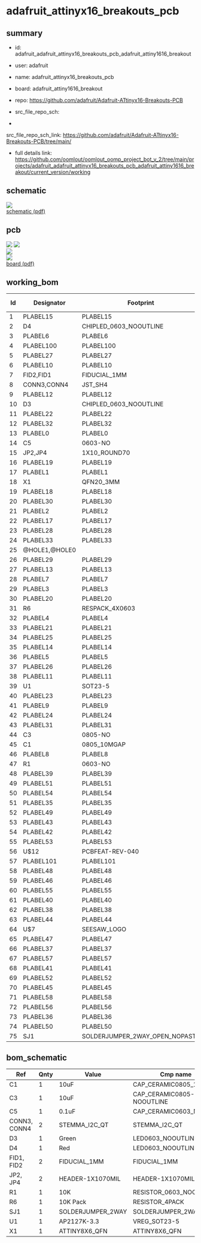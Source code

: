 # adafruit_attinyx16_breakouts_pcb
 
## summary 
* id: adafruit_adafruit_attinyx16_breakouts_pcb_adafruit_attiny1616_breakout
* user: adafruit
* name: adafruit_attinyx16_breakouts_pcb
* board: adafruit_attiny1616_breakout
* repo: https://github.com/adafruit/Adafruit-ATtinyx16-Breakouts-PCB



* src_file_repo_sch: 
*
 src_file_repo_sch_link: https://github.com/adafruit/Adafruit-ATtinyx16-Breakouts-PCB/tree/main/
* full details link: https://github.com/oomlout/oomlout_oomp_project_bot_v_2/tree/main/projects/adafruit_adafruit_attinyx16_breakouts_pcb_adafruit_attiny1616_breakout/current_version/working  

## schematic  
![](working_schematic_600.png)  
[schematic (pdf)](working_schematic.pdf)  

## pcb  
![](working_3d_600.png) 
![](working_3d_front_600.png)  
![](working_3d_back_600.png)  
![](working_600.png)  
[board (pdf)](working.pdf)  

## working_bom
| Id | Designator | Footprint | Quantity | Designation | Supplier and ref |  | None | 
| --- | --- | --- | --- | --- | --- | --- | --- | 
| 1 | PLABEL15 | PLABEL15 | 1 |  |  |  | [''] | 
| 2 | D4 | CHIPLED_0603_NOOUTLINE | 1 | Red |  |  | [''] | 
| 3 | PLABEL6 | PLABEL6 | 1 |  |  |  | [''] | 
| 4 | PLABEL100 | PLABEL100 | 1 |  |  |  | [''] | 
| 5 | PLABEL27 | PLABEL27 | 1 |  |  |  | [''] | 
| 6 | PLABEL10 | PLABEL10 | 1 |  |  |  | [''] | 
| 7 | FID2,FID1 | FIDUCIAL_1MM | 2 | FIDUCIAL_1MM |  |  | [''] | 
| 8 | CONN3,CONN4 | JST_SH4 | 2 | STEMMA_I2C_QT |  |  | [''] | 
| 9 | PLABEL12 | PLABEL12 | 1 |  |  |  | [''] | 
| 10 | D3 | CHIPLED_0603_NOOUTLINE | 1 | Green |  |  | [''] | 
| 11 | PLABEL22 | PLABEL22 | 1 |  |  |  | [''] | 
| 12 | PLABEL32 | PLABEL32 | 1 |  |  |  | [''] | 
| 13 | PLABEL0 | PLABEL0 | 1 |  |  |  | [''] | 
| 14 | C5 | 0603-NO | 1 | 0.1uF |  |  | [''] | 
| 15 | JP2,JP4 | 1X10_ROUND70 | 2 |  |  |  | [''] | 
| 16 | PLABEL19 | PLABEL19 | 1 |  |  |  | [''] | 
| 17 | PLABEL1 | PLABEL1 | 1 |  |  |  | [''] | 
| 18 | X1 | QFN20_3MM | 1 | ATTINY8X6_QFN |  |  | [''] | 
| 19 | PLABEL18 | PLABEL18 | 1 |  |  |  | [''] | 
| 20 | PLABEL30 | PLABEL30 | 1 |  |  |  | [''] | 
| 21 | PLABEL2 | PLABEL2 | 1 |  |  |  | [''] | 
| 22 | PLABEL17 | PLABEL17 | 1 |  |  |  | [''] | 
| 23 | PLABEL28 | PLABEL28 | 1 |  |  |  | [''] | 
| 24 | PLABEL33 | PLABEL33 | 1 |  |  |  | [''] | 
| 25 | @HOLE1,@HOLE0 |  | 2 |  |  |  | [''] | 
| 26 | PLABEL29 | PLABEL29 | 1 |  |  |  | [''] | 
| 27 | PLABEL13 | PLABEL13 | 1 |  |  |  | [''] | 
| 28 | PLABEL7 | PLABEL7 | 1 |  |  |  | [''] | 
| 29 | PLABEL3 | PLABEL3 | 1 |  |  |  | [''] | 
| 30 | PLABEL20 | PLABEL20 | 1 |  |  |  | [''] | 
| 31 | R6 | RESPACK_4X0603 | 1 | 10K Pack |  |  | [''] | 
| 32 | PLABEL4 | PLABEL4 | 1 |  |  |  | [''] | 
| 33 | PLABEL21 | PLABEL21 | 1 |  |  |  | [''] | 
| 34 | PLABEL25 | PLABEL25 | 1 |  |  |  | [''] | 
| 35 | PLABEL14 | PLABEL14 | 1 |  |  |  | [''] | 
| 36 | PLABEL5 | PLABEL5 | 1 |  |  |  | [''] | 
| 37 | PLABEL26 | PLABEL26 | 1 |  |  |  | [''] | 
| 38 | PLABEL11 | PLABEL11 | 1 |  |  |  | [''] | 
| 39 | U1 | SOT23-5 | 1 | AP2127K-3.3 |  |  | [''] | 
| 40 | PLABEL23 | PLABEL23 | 1 |  |  |  | [''] | 
| 41 | PLABEL9 | PLABEL9 | 1 |  |  |  | [''] | 
| 42 | PLABEL24 | PLABEL24 | 1 |  |  |  | [''] | 
| 43 | PLABEL31 | PLABEL31 | 1 |  |  |  | [''] | 
| 44 | C3 | 0805-NO | 1 | 10uF |  |  | [''] | 
| 45 | C1 | 0805_10MGAP | 1 | 10uF |  |  | [''] | 
| 46 | PLABEL8 | PLABEL8 | 1 |  |  |  | [''] | 
| 47 | R1 | 0603-NO | 1 | 10K |  |  | [''] | 
| 48 | PLABEL39 | PLABEL39 | 1 |  |  |  | [''] | 
| 49 | PLABEL51 | PLABEL51 | 1 |  |  |  | [''] | 
| 50 | PLABEL54 | PLABEL54 | 1 |  |  |  | [''] | 
| 51 | PLABEL35 | PLABEL35 | 1 |  |  |  | [''] | 
| 52 | PLABEL49 | PLABEL49 | 1 |  |  |  | [''] | 
| 53 | PLABEL43 | PLABEL43 | 1 |  |  |  | [''] | 
| 54 | PLABEL42 | PLABEL42 | 1 |  |  |  | [''] | 
| 55 | PLABEL53 | PLABEL53 | 1 |  |  |  | [''] | 
| 56 | U$12 | PCBFEAT-REV-040 | 1 |  |  |  | [''] | 
| 57 | PLABEL101 | PLABEL101 | 1 |  |  |  | [''] | 
| 58 | PLABEL48 | PLABEL48 | 1 |  |  |  | [''] | 
| 59 | PLABEL46 | PLABEL46 | 1 |  |  |  | [''] | 
| 60 | PLABEL55 | PLABEL55 | 1 |  |  |  | [''] | 
| 61 | PLABEL40 | PLABEL40 | 1 |  |  |  | [''] | 
| 62 | PLABEL38 | PLABEL38 | 1 |  |  |  | [''] | 
| 63 | PLABEL44 | PLABEL44 | 1 |  |  |  | [''] | 
| 64 | U$7 | SEESAW_LOGO | 1 |  |  |  | [''] | 
| 65 | PLABEL47 | PLABEL47 | 1 |  |  |  | [''] | 
| 66 | PLABEL37 | PLABEL37 | 1 |  |  |  | [''] | 
| 67 | PLABEL57 | PLABEL57 | 1 |  |  |  | [''] | 
| 68 | PLABEL41 | PLABEL41 | 1 |  |  |  | [''] | 
| 69 | PLABEL52 | PLABEL52 | 1 |  |  |  | [''] | 
| 70 | PLABEL45 | PLABEL45 | 1 |  |  |  | [''] | 
| 71 | PLABEL58 | PLABEL58 | 1 |  |  |  | [''] | 
| 72 | PLABEL56 | PLABEL56 | 1 |  |  |  | [''] | 
| 73 | PLABEL36 | PLABEL36 | 1 |  |  |  | [''] | 
| 74 | PLABEL50 | PLABEL50 | 1 |  |  |  | [''] | 
| 75 | SJ1 | SOLDERJUMPER_2WAY_OPEN_NOPASTE | 1 |  |  |  | [''] | 


## bom_schematic
| Ref | Qnty | Value | Cmp name | Footprint | Description | Vendor | DNP | 
| --- | --- | --- | --- | --- | --- | --- | --- | 
| C1 | 1 | 10uF | CAP_CERAMIC0805_10MGAP | working:0805_10MGAP |  |  |  | 
| C3 | 1 | 10uF | CAP_CERAMIC0805-NOOUTLINE | working:0805-NO |  |  |  | 
| C5 | 1 | 0.1uF | CAP_CERAMIC0603_NO | working:0603-NO |  |  |  | 
| CONN3, CONN4 | 2 | STEMMA_I2C_QT | STEMMA_I2C_QT | working:JST_SH4 |  |  |  | 
| D3 | 1 | Green | LED0603_NOOUTLINE | working:CHIPLED_0603_NOOUTLINE |  |  |  | 
| D4 | 1 | Red | LED0603_NOOUTLINE | working:CHIPLED_0603_NOOUTLINE |  |  |  | 
| FID1, FID2 | 2 | FIDUCIAL_1MM | FIDUCIAL_1MM | working:FIDUCIAL_1MM |  |  |  | 
| JP2, JP4 | 2 | HEADER-1X1070MIL | HEADER-1X1070MIL | working:1X10_ROUND70 |  |  |  | 
| R1 | 1 | 10K | RESISTOR_0603_NOOUT | working:0603-NO |  |  |  | 
| R6 | 1 | 10K Pack | RESISTOR_4PACK | working:RESPACK_4X0603 |  |  |  | 
| SJ1 | 1 | SOLDERJUMPER_2WAY | SOLDERJUMPER_2WAY | working:SOLDERJUMPER_2WAY_OPEN_NOPASTE |  |  |  | 
| U1 | 1 | AP2127K-3.3 | VREG_SOT23-5 | working:SOT23-5 |  |  |  | 
| X1 | 1 | ATTINY8X6_QFN | ATTINY8X6_QFN | working:QFN20_3MM |  |  |  | 



